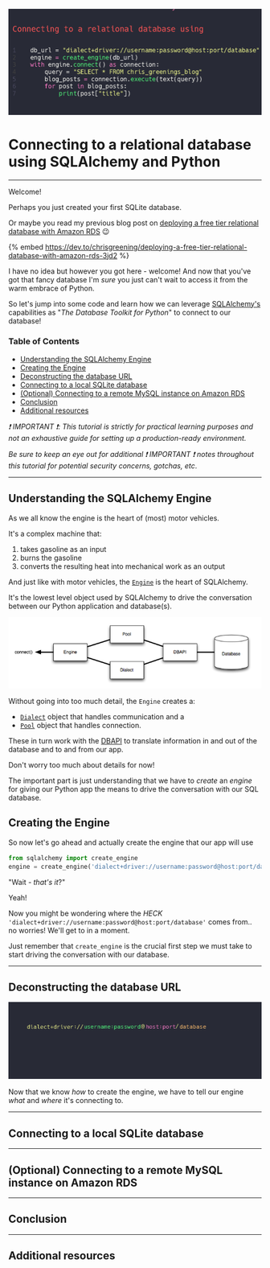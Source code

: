 ![Connecting to a relational database using SQLAlchemy and Python. Shows code snippet for connecting to a database.](./media/title%20image.gif)

# Connecting to a relational database using SQLAlchemy and Python

---

Welcome!

Perhaps you just created your first SQLite database.

Or maybe you read my previous blog post on [deploying a free tier relational database with Amazon RDS](https://dev.to/chrisgreening/deploying-a-free-tier-relational-database-with-amazon-rds-3jd2) :wink:

{% embed https://dev.to/chrisgreening/deploying-a-free-tier-relational-database-with-amazon-rds-3jd2 %}

I have no idea but however you got here - welcome! And now that you've got that fancy database I'm _sure_ you just can't wait to access it from the warm embrace of Python.

So let's jump into some code and learn how we can leverage [SQLAlchemy's](https://www.sqlalchemy.org/) capabilities as "_The Database Toolkit for Python_" to connect to our database!

### Table of Contents
- [Understanding the SQLAlchemy Engine](#understanding-the-sqlalchemy-engine)
- [Creating the Engine]()
- [Deconstructing the database URL](#deconstructing-the-database-url)
- [Connecting to a local SQLite database](#connecting-to-a-local-sqlite-database)
- [(Optional) Connecting to a remote MySQL instance on Amazon RDS](#connecting-to-a-relational-database-using-sqlalchemy-and-python)
- [Conclusion](#conclusion)
- [Additional resources](#additional-resources)

_:exclamation: IMPORTANT :exclamation:: This tutorial is strictly for practical learning purposes and not an exhaustive guide for setting up a production-ready environment._

_Be sure to keep an eye out for additional :exclamation: IMPORTANT :exclamation: notes throughout this tutorial for potential security concerns, gotchas, etc_.

---

## Understanding the SQLAlchemy Engine
<a src="#understanding-the-sqlalchemy-engine"></a>

As we all know the engine is the heart of (most) motor vehicles.

It's a complex machine that:
1. takes gasoline as an input
2. burns the gasoline
3. converts the resulting heat into mechanical work as an output

And just like with motor vehicles, the [`Engine`](https://docs.sqlalchemy.org/en/14/core/connections.html#sqlalchemy.engine.Engine) is the heart of SQLAlchemy.

It's the lowest level object used by SQLAlchemy to drive the conversation between our Python application and database(s).

![Image showing the different layers between the database and our connection](media/engine%20configuration.PNG)

Without going into too much detail, the `Engine` creates a:
- [`Dialect`](https://docs.sqlalchemy.org/en/14/dialects/) object that handles communication and a
- [`Pool`](https://docs.sqlalchemy.org/en/14/core/pooling.html#sqlalchemy.pool.Pool) object that handles connection.

These in turn work with the [DBAPI](https://docs.sqlalchemy.org/en/14/glossary.html#term-DBAPI) to translate information in and out of the database and to and from our app.

Don't worry too much about details for now!

The important part is just understanding that we have to _create_ an _engine_ for giving our Python app the means to drive the conversation with our SQL database.

## Creating the Engine
<a src="#creating-the-engine"></a>

So now let's go ahead and actually create the engine that our app will use

```python
from sqlalchemy import create_engine
engine = create_engine('dialect+driver://username:password@host:port/database')
```

"Wait - _that's it_?"

Yeah!

Now you might be wondering where the _HECK_ `'dialect+driver://username:password@host:port/database'` comes from.. no worries! We'll get to in a moment.

Just remember that `create_engine` is the crucial first step we must take to start driving the conversation with our database.

---

## Deconstructing the database URL
<a src="#deconstructing-the-database-url"></a>
<!-- The most basic function of the Engine is to provide access to a Connection, which can then invoke SQL statements. To emit a textual statement to the database looks like: -->
![Animation showing the different parts of a SQLAlchemy connection string](./media/url%20connection%20string.gif)

Now that we know _how_ to create the engine, we have to tell our engine _what_ and _where_ it's connecting to.



---

## Connecting to a local SQLite database
<a src="#connecting-to-a-local-sqlite-database"></a>

---

## (Optional) Connecting to a remote MySQL instance on Amazon RDS
<a src="#connecting-to-a-remote-mysql-instance-on-amazon-rds"></a>

---

## Conclusion
<a src="#conclusion"></a>

---

## Additional resources
<a src="#additional-resources"></a>

